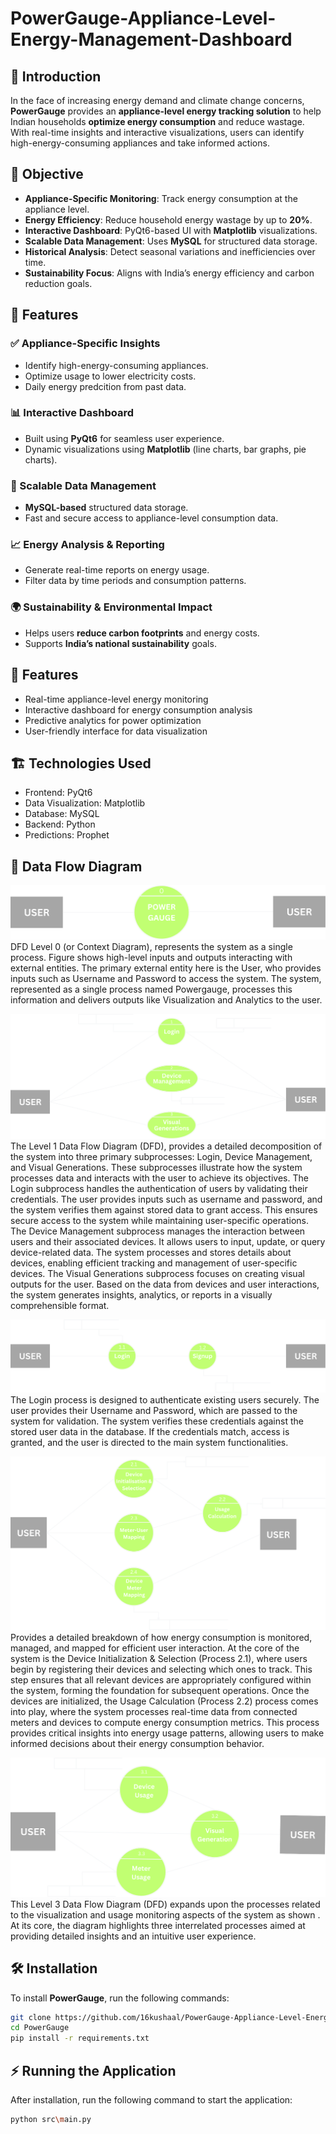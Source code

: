 # PowerGauge-Appliance-Level-Energy-Management-Dashboard

## 📌 Introduction  
In the face of increasing energy demand and climate change concerns, **PowerGauge** provides an **appliance-level energy tracking solution** to help Indian households **optimize energy consumption** and reduce wastage. With real-time insights and interactive visualizations, users can identify high-energy-consuming appliances and take informed actions.

## 🎯 Objective  
- **Appliance-Specific Monitoring**: Track energy consumption at the appliance level.  
- **Energy Efficiency**: Reduce household energy wastage by up to **20%**.  
- **Interactive Dashboard**: PyQt6-based UI with **Matplotlib** visualizations.  
- **Scalable Data Management**: Uses **MySQL** for structured data storage.  
- **Historical Analysis**: Detect seasonal variations and inefficiencies over time.  
- **Sustainability Focus**: Aligns with India’s energy efficiency and carbon reduction goals.  

## 🚀 Features  
### ✅ Appliance-Specific Insights  
- Identify high-energy-consuming appliances.  
- Optimize usage to lower electricity costs.
- Daily energy predcition from past data.

### 📊 Interactive Dashboard  
- Built using **PyQt6** for seamless user experience.  
- Dynamic visualizations using **Matplotlib** (line charts, bar graphs, pie charts).  

### 💾 Scalable Data Management  
- **MySQL-based** structured data storage.  
- Fast and secure access to appliance-level consumption data.  

### 📈 Energy Analysis & Reporting  
- Generate real-time reports on energy usage.  
- Filter data by time periods and consumption patterns.  

### 🌍 Sustainability & Environmental Impact  
- Helps users **reduce carbon footprints** and energy costs.  
- Supports **India’s national sustainability** goals.  


## 📌 Features
- Real-time appliance-level energy monitoring
- Interactive dashboard for energy consumption analysis
- Predictive analytics for power optimization
- User-friendly interface for data visualization

## 🏗 Technologies Used
- Frontend: PyQt6
- Data Visualization: Matplotlib
- Database: MySQL
- Backend: Python
- Predictions: Prophet

## 🔷 Data Flow Diagram
 ![](https://github.com/16kushaal/PowerGauge-Appliance-Level-Energy-Management-Dashboard/blob/master/images/DFD0.png)
 DFD Level 0 (or Context Diagram), represents the system as a single process. Figure shows high-level inputs and outputs interacting with external entities. The primary external entity here is the User, who provides inputs such as Username and Password to access the system. The system, represented as a single process named Powergauge, processes this information and delivers outputs like Visualization and Analytics to the user. 

![](https://github.com/16kushaal/PowerGauge-Appliance-Level-Energy-Management-Dashboard/blob/master/images/DFD%201.png)
The Level 1 Data Flow Diagram (DFD), provides a detailed decomposition of the system into three primary subprocesses: Login, Device Management, and Visual Generations. These subprocesses illustrate how the system processes data and interacts with the user to achieve its objectives. The Login subprocess handles the authentication of users by validating their credentials. The user provides inputs such as username and password, and the system verifies them against stored data to grant access. This ensures secure access to the system while maintaining user-specific operations. The Device Management subprocess manages the interaction between users and their associated devices. It allows users to input, update, or query device-related data. The system processes and stores details about devices, enabling efficient tracking and management of user-specific devices. The Visual Generations subprocess focuses on creating visual outputs for the user. Based on the data from devices and user interactions, the system generates insights, analytics, or reports in a visually comprehensible format. 

![](https://github.com/16kushaal/PowerGauge-Appliance-Level-Energy-Management-Dashboard/blob/master/images/DFD%202.1.png)
The Login process is designed to authenticate existing users securely. The user provides their Username and Password, which are passed to the system for validation. The system verifies these credentials against the stored user data in the database. If the credentials match, access is granted, and the user is directed to the main system functionalities.

![](https://github.com/16kushaal/PowerGauge-Appliance-Level-Energy-Management-Dashboard/blob/master/images/DFD%202.2.png)
Provides a detailed breakdown of how energy consumption is monitored, managed, and mapped for efficient user 
interaction. At the core of the system is the Device Initialization & Selection (Process 2.1), where users begin by registering their devices and selecting which ones to track. This step ensures that all relevant devices are appropriately configured within the system, forming the foundation for subsequent operations. Once the devices are initialized, the Usage Calculation (Process 2.2) process comes into play, where the system processes real-time data from connected meters and devices to compute energy consumption metrics. This process provides critical insights into energy usage patterns, allowing users to make informed decisions about their energy consumption behavior. 

![](https://github.com/16kushaal/PowerGauge-Appliance-Level-Energy-Management-Dashboard/blob/master/images/DFD%202.3.png)
This Level 3 Data Flow Diagram (DFD) expands upon the processes related to the visualization and usage monitoring aspects of the system as shown . At its core, the diagram highlights three interrelated processes 
aimed at providing detailed insights and an intuitive user experience. 

## 🛠 Installation  
To install **PowerGauge**, run the following commands:  
```bash
git clone https://github.com/16kushaal/PowerGauge-Appliance-Level-Energy-Management-Dashboard
cd PowerGauge
pip install -r requirements.txt
```

## ⚡ Running the Application
After installation, run the following command to start the application:
```bash
python src\main.py
```
